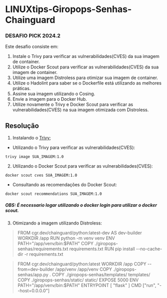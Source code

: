 # LINUXtips-Giropops-Senhas-Chainguard

### **DESAFIO PICK 2024.2**

Este desafio consiste em:

1. Instale o Trivy para verificar as vulnerabilidades(CVES) da sua imagem de container. 
2. Utilize o Docker Scout para verificar as vulnerabilidades(CVES) da sua imagem de container.
3. Utilize uma imagem Distroless para otimizar sua imagem de container.
4. Utilize o Hadolint para saber se o Dockerfile está utilizando as melhores práticas. 
5. Assine sua imagem utilizando o Cosing.
6. Envie a imagem para o Docker Hub.
7. Utilize novamente o Trivy e Docker Scout para verificar as vulnerabilidades(CVES) na sua imagem otimizada com Distroless.

## Resolução

1. Instalando o [Trivy](https://aquasecurity.github.io/trivy/v0.56/getting-started/installation/);
- Utilizando o Trivy para verificar as vulnerabilidades(CVES):
```
trivy image SUA_IMAGEM:1.0
```
2. Utilizando o Docker Scout para verificar as vulnerabilidades(CVES):
```
docker scout cves SUA_IMAGEM:1.0
```
- Consultando as recomendações do Docker Scout:
```
docker scout recommendations SUA_IMAGEM:1.0
```
##### OBS: É necessario logar utilizando o docker login para utilizar o docker scout.
3. Otimizando a imagem utilizando Distroless:
>FROM cgr.dev/chainguard/python:latest-dev AS dev-builder
WORKDIR /app
RUN python -m venv venv
ENV PATH="/app/venv/bin:$PATH"
COPY ./giropops-senhas/requirements.txt requirements.txt
RUN pip install --no-cache-dir -r requirements.txt

>FROM cgr.dev/chainguard/python:latest
WORKDIR /app
COPY --from=dev-builder /app/venv /app/venv
COPY ./giropops-senhas/app.py . 
COPY ./giropops-senhas/templates/ templates/
COPY ./giropops-senhas/static/ static/
EXPOSE 5000
ENV PATH="/app/venv/bin:$PATH"
ENTRYPOINT [ "flask" ]
CMD ["run", "--host=0.0.0.0"]
